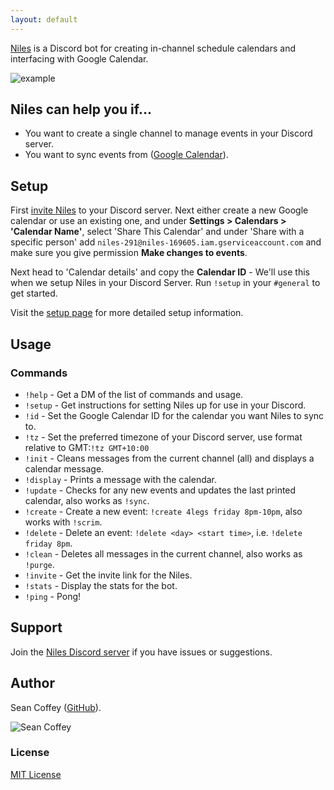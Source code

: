 ```yaml
---
layout: default
---
```


[Niles](http://seanecoffey.github.io/Niles) is a Discord bot for creating in-channel schedule calendars and interfacing with Google Calendar.

![example](https://puu.sh/wcgpt/e209eef3ba.png)

## Niles can help you if...

* You want to create a single channel to manage events in your Discord server.
* You want to sync events from ([Google Calendar](https://calendar.google.com)).

## Setup

First [invite Niles](https://discordapp.com/oauth2/authorize?permissions=97344&scope=bot&client_id=320434122344366082) to your Discord server.
Next either create a new Google calendar or use an existing one, and under **Settings > Calendars > 'Calendar Name'**, select 'Share This Calendar' and under 'Share with a specific person' add `niles-291@niles-169605.iam.gserviceaccount.com` and make sure you give permission **Make changes to events**.

Next head to 'Calendar details' and copy the **Calendar ID** - We'll use this when we setup Niles in your Discord Server.
Run `!setup` in your `#general` to get started.

Visit the [setup page](http://niles.seanecoffey.com/setup) for more detailed setup information.

## Usage

### Commands

* `!help`     - Get a DM of the list of commands and usage.
* `!setup`    - Get instructions for setting Niles up for use in your Discord.
* `!id`       - Set the Google Calendar ID for the calendar you want Niles to sync to.
* `!tz`       - Set the preferred timezone of your Discord server, use format relative to GMT:`!tz GMT+10:00`
* `!init`     - Cleans messages from the current channel (all) and displays a calendar message.
* `!display`  - Prints a message with the calendar.
* `!update`   - Checks for any new events and updates the last printed calendar, also works as `!sync`.
* `!create`   - Create a new event: `!create 4legs friday 8pm-10pm`, also works with `!scrim`.
* `!delete`   - Delete an event: `!delete <day> <start time>`, i.e. `!delete friday 8pm`.
* `!clean`    - Deletes all messages in the current channel, also works as `!purge`.
* `!invite`   - Get the invite link for the Niles.
* `!stats`    - Display the stats for the bot.
* `!ping`     - Pong!

## Support

Join the [Niles Discord server](https://discord.gg/jNyntBn) if you have issues or suggestions.

## Author

Sean Coffey ([GitHub](http://github.com/seanecoffey)).

![Sean Coffey](https://puu.sh/wcgvn/5dd67ad9c9.png)

### License

[MIT License](http://seanecoffey.mit-license.org/)

